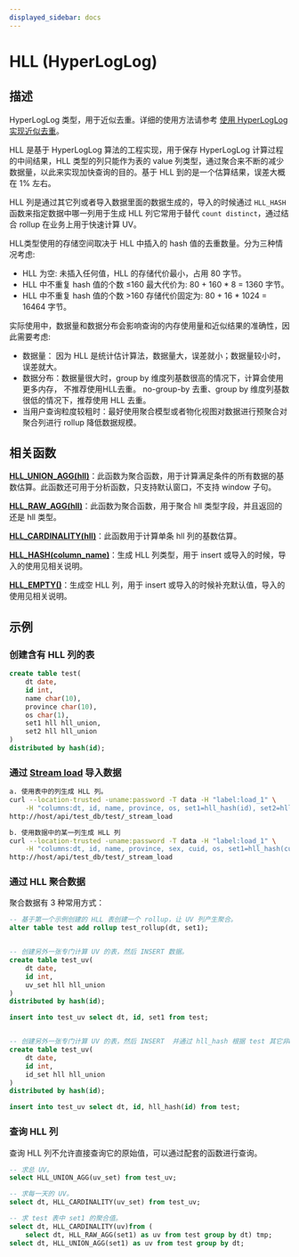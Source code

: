 ```yaml
---
displayed_sidebar: docs
---
```


# HLL (HyperLogLog)

## 描述

HyperLogLog 类型，用于近似去重。详细的使用方法请参考 [使用 HyperLogLog 实现近似去重](../../../using_starrocks/Using_HLL.md)。

HLL 是基于 HyperLogLog 算法的工程实现，用于保存 HyperLogLog 计算过程的中间结果，HLL 类型的列只能作为表的 value 列类型，通过聚合来不断的减少数据量，以此来实现加快查询的目的。基于 HLL 到的是一个估算结果，误差大概在 1% 左右。

HLL 列是通过其它列或者导入数据里面的数据生成的，导入的时候通过 `HLL_HASH` 函数来指定数据中哪一列用于生成 HLL 列它常用于替代 `count distinct`，通过结合 rollup 在业务上用于快速计算 UV。

HLL类型使用的存储空间取决于 HLL 中插入的 hash 值的去重数量。分为三种情况考虑:

- HLL 为空: 未插入任何值，HLL 的存储代价最小，占用 80 字节。
- HLL 中不重复 hash 值的个数 &le;160
  最大代价为: 80 + 160 * 8 = 1360 字节。
- HLL 中不重复 hash 值的个数 >160
  存储代价固定为: 80 + 16 * 1024 = 16464 字节。

实际使用中，数据量和数据分布会影响查询的内存使用量和近似结果的准确性，因此需要考虑:

- 数据量： 因为 HLL 是统计估计算法，数据量大，误差就小；数据量较小时，误差就大。
- 数据分布：数据量很大时，group by 维度列基数很高的情况下，计算会使用更多内存， 不推荐使用HLL去重。 no-group-by 去重、group by 维度列基数很低的情况下，推荐使用 HLL 去重。
- 当用户查询粒度较粗时：最好使用聚合模型或者物化视图对数据进行预聚合对聚合列进行 rollup 降低数据规模。

## 相关函数

**[HLL_UNION_AGG(hll)](../../sql-functions/aggregate-functions/hll_union_agg.md)**：此函数为聚合函数，用于计算满足条件的所有数据的基数估算。此函数还可用于分析函数，只支持默认窗口，不支持 window 子句。

**[HLL_RAW_AGG(hll)](../../sql-functions/aggregate-functions/hll_raw_agg.md)**：此函数为聚合函数，用于聚合 hll 类型字段，并且返回的还是 hll 类型。

**[HLL_CARDINALITY(hll)](../../sql-functions/scalar-functions/hll_cardinality.md)**：此函数用于计算单条 hll 列的基数估算。

**[HLL_HASH(column_name)](../../sql-functions/scalar-functions/hll_hash.md)**：生成 HLL 列类型，用于 insert 或导入的时候，导入的使用见相关说明。

**[HLL_EMPTY()](../../sql-functions/scalar-functions/hll_empty.md)**：生成空 HLL 列，用于 insert 或导入的时候补充默认值，导入的使用见相关说明。

## 示例

### 创建含有 HLL 列的表

```sql
create table test(
    dt date,
    id int,
    name char(10),
    province char(10),
    os char(1),
    set1 hll hll_union,
    set2 hll hll_union
)
distributed by hash(id);
```

### 通过 [Stream load](../../sql-statements/loading_unloading/STREAM_LOAD.md) 导入数据

```bash
a. 使用表中的列生成 HLL 列。
curl --location-trusted -uname:password -T data -H "label:load_1" \
    -H "columns:dt, id, name, province, os, set1=hll_hash(id), set2=hll_hash(name)"
http://host/api/test_db/test/_stream_load

b. 使用数据中的某一列生成 HLL 列
curl --location-trusted -uname:password -T data -H "label:load_1" \
    -H "columns:dt, id, name, province, sex, cuid, os, set1=hll_hash(cuid), set2=hll_hash(os)"
http://host/api/test_db/test/_stream_load
```

### 通过 HLL 聚合数据

聚合数据有 3 种常用方式：

```sql
-- 基于第一个示例创建的 HLL 表创建一个 rollup，让 UV 列产生聚合。
alter table test add rollup test_rollup(dt, set1);


-- 创建另外一张专门计算 UV 的表，然后 INSERT 数据。
create table test_uv(
    dt date,
    id int,
    uv_set hll hll_union
)
distributed by hash(id);

insert into test_uv select dt, id, set1 from test;


-- 创建另外一张专门计算 UV 的表，然后 INSERT  并通过 hll_hash 根据 test 其它非HLL 列生成 HLL。
create table test_uv(
    dt date,
    id int,
    id_set hll hll_union
)
distributed by hash(id);

insert into test_uv select dt, id, hll_hash(id) from test;
```

### 查询 HLL 列

查询 HLL 列不允许直接查询它的原始值，可以通过配套的函数进行查询。

```sql
-- 求总 UV。
select HLL_UNION_AGG(uv_set) from test_uv;

-- 求每一天的 UV。
select dt, HLL_CARDINALITY(uv_set) from test_uv;

-- 求 test 表中 set1 的聚合值。
select dt, HLL_CARDINALITY(uv)from (
    select dt, HLL_RAW_AGG(set1) as uv from test group by dt) tmp;
select dt, HLL_UNION_AGG(set1) as uv from test group by dt;
```

